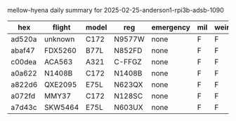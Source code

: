 mellow-hyena daily summary for 2025-02-25-anderson1-rpi3b-adsb-1090

|hex|flight|model|reg|emergency|mil|weirdo|
|--|--|--|--|--|--|--|
|ad520a|unknown|C172|N9577W|none|F|F|
|abaf47|FDX5260|B77L|N852FD|none|F|F|
|c00dea|ACA563|A321|C-FFGZ|none|F|F|
|a0a622|N1408B|C172|N1408B|none|F|F|
|a822d6|QXE2095|E75L|N623QX|none|F|F|
|a072fd|MMY37|C172|N128SC|none|F|F|
|a7d43c|SKW5464|E75L|N603UX|none|F|F|
